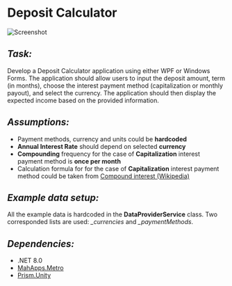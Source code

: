# Deposit Calculator

![Screenshot](https://d3dehtdmp2rwcw.cloudfront.net/ms_610957/2U2hCZFy1q2W3OhDbCA8eATlCA6Yz5/Screenshot%2B2024-11-27%2B003736.png?Expires=1732662000&Signature=USWAJ2EG-rJXPLXu8nqvRe6ZiQ2sc-niaqOeRMnvLslQ3t6rRs4M3GgnFbpQTI7arxSEjJ77-aO2I2toWlaUL0AyC4vyB~i3T4AG3EbSO7aCLXup76kWK50PyyVB5JRR8MVYJIRGs14VSXJhPMJyzzOnpIWz5~o1SQNJok0jgTHHyRJBtp3J4Nw7RPNGl2OuWMLhhAldViIG56Z89Dgt1MBjVDOGQ7uDF39VyzSc-SvIgKWzZkHo9TLNGK2bcggWn5MnBaLW7NQmbzt9GyWeMv4ydZCZ~w4Hw518Pbd7AGoffd6krFDM8nhvTzw-9~pwf30VZ3irgiL-BPZCdRISXw__&Key-Pair-Id=APKAJBCGYQYURKHBGCOA)

## _Task:_
Develop a Deposit Calculator application using either WPF or Windows Forms. The application should allow users to input the deposit amount, term (in months), choose the interest payment method (capitalization or monthly payout), and select the currency. The application should then display the expected income based on the provided information.

## _Assumptions:_
- Payment methods, currency and units could be **hardcoded**
- **Annual Interest Rate** should depend on selected **currency**
- **Compounding** frequency for the case of **Capitalization** interest payment method is **once per month**
- Calculation formula for for the case of **Capitalization** interest payment method could be taken from [Compound interest (Wikipedia)](https://en.wikipedia.org/wiki/Compound_interest#Periodic_compounding)

## _Example data setup:_
All the example data is hardcoded in the **DataProviderService** class. Two corresponded lists are used: *_currencies* and *_paymentMethods*.

## _Dependencies:_
- .NET 8.0
- [MahApps.Metro](https://www.nuget.org/packages/mahapps.metro/)
- [Prism.Unity](https://www.nuget.org/packages/Prism.Unity)
